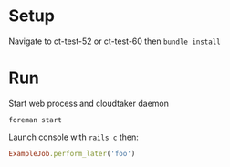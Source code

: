 # Setup
Navigate to ct-test-52 or ct-test-60 then `bundle install`

# Run

Start web process and cloudtaker daemon
```
foreman start
```

Launch console with `rails c` then:
```ruby
ExampleJob.perform_later('foo')
```
